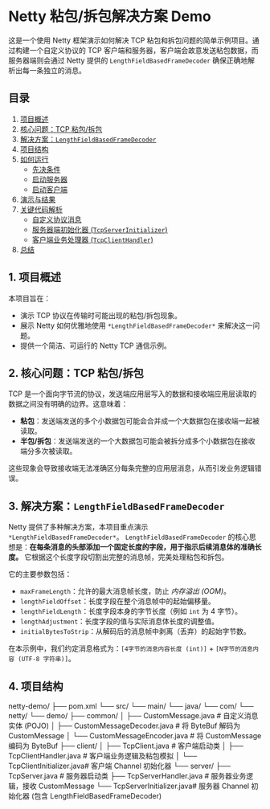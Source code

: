 # Netty 粘包/拆包解决方案 Demo

这是一个使用 Netty 框架演示如何解决 TCP 粘包和拆包问题的简单示例项目。通过构建一个自定义协议的 TCP 客户端和服务器，客户端会故意发送粘包数据，而服务器端则会通过 Netty 提供的 `LengthFieldBasedFrameDecoder` 确保正确地解析出每一条独立的消息。

## 目录

1.  [项目概述](#1-项目概述)
2.  [核心问题：TCP 粘包/拆包](#2-核心问题tcp-粘包拆包)
3.  [解决方案：`LengthFieldBasedFrameDecoder`](#3-解决方案lengthfieldbasedframedecoder)
4.  [项目结构](#4-项目结构)
5.  [如何运行](#5-如何运行)
    *   [先决条件](#先决条件)
    *   [启动服务器](#启动服务器)
    *   [启动客户端](#启动客户端)
6.  [演示与结果](#6-演示与结果)
7.  [关键代码解析](#7-关键代码解析)
    *   [自定义协议消息](#自定义协议消息)
    *   [服务器端初始化器 (`TcpServerInitializer`)](#服务器端初始化器-tcpserverinitializer)
    *   [客户端业务处理器 (`TcpClientHandler`)](#客户端业务处理器-tcpclienthandler)
8.  [总结](#8-总结)

## 1. 项目概述

本项目旨在：
*   演示 TCP 协议在传输时可能出现的粘包/拆包现象。
*   展示 Netty 如何优雅地使用 `*LengthFieldBasedFrameDecoder*` 来解决这一问题。
*   提供一个简洁、可运行的 Netty TCP 通信示例。

## 2. 核心问题：TCP 粘包/拆包

TCP 是一个面向字节流的协议，发送端应用层写入的数据和接收端应用层读取的数据之间没有明确的边界。这意味着：
*   **粘包**：发送端发送的多个小数据包可能会合并成一个大数据包在接收端一起被读取。
*   **半包/拆包**：发送端发送的一个大数据包可能会被拆分成多个小数据包在接收端分多次被读取。

这些现象会导致接收端无法准确区分每条完整的应用层消息，从而引发业务逻辑错误。

## 3. 解决方案：`LengthFieldBasedFrameDecoder`

Netty 提供了多种解决方案，本项目重点演示 `*LengthFieldBasedFrameDecoder*`。
`LengthFieldBasedFrameDecoder` 的核心思想是：**在每条消息的头部添加一个固定长度的字段，用于指示后续消息体的准确长度。** 它根据这个长度字段切割出完整的消息帧，完美处理粘包和拆包。

它的主要参数包括：
*   `maxFrameLength`：允许的最大消息帧长度，防止 *内存溢出 (OOM)*。
*   `lengthFieldOffset`：长度字段在整个消息帧中的起始偏移量。
*   `lengthFieldLength`：长度字段本身的字节长度（例如 `int` 为 4 字节）。
*   `lengthAdjustment`：长度字段的值与实际消息体长度的调整值。
*   `initialBytesToStrip`：从解码后的消息帧中剥离（丢弃）的起始字节数。

在本示例中，我们约定消息格式为：`[4字节的消息内容长度 (int)]` + `[N字节的消息内容 (UTF-8 字符串)]`。

## 4. 项目结构

netty-demo/
├── pom.xml
└── src/
└── main/
└── java/
└── com/
└── netty/
└── demo/
├── common/
│   ├── CustomMessage.java       # 自定义消息实体 (POJO)
│   ├── CustomMessageDecoder.java # 将 ByteBuf 解码为 CustomMessage
│   └── CustomMessageEncoder.java # 将 CustomMessage 编码为 ByteBuf
├── client/
│   ├── TcpClient.java           # 客户端启动类
│   ├── TcpClientHandler.java    # 客户端业务逻辑及粘包模拟
│   └── TcpClientInitializer.java# 客户端 Channel 初始化器
└── server/
├── TcpServer.java           # 服务器启动类
├── TcpServerHandler.java    # 服务器业务逻辑，接收 CustomMessage
└── TcpServerInitializer.java# 服务器 Channel 初始化器 (包含 LengthFieldBasedFrameDecoder)

